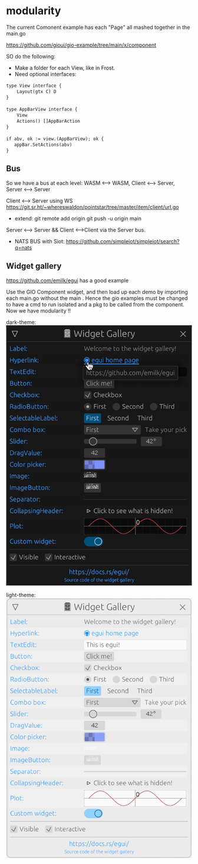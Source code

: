 # modularity

The current Comonent example has each "Page" all mashed together in the main.go

https://github.com/gioui/gio-example/tree/main/x/component


SO do the following:
- Make a folder for each View, like in Frost.
- Need optional interfaces:

```
type View interface {
    Layout(gtx C) D
}

type AppBarView interface {
    View
    Actions() []AppBarAction
}

if abv, ok := view.(AppBarView); ok {
   appBar.SetActions(abv)
}

```



## Bus

So we have a bus at each level: WASM <--> WASM, Client <--> Server, Server <--> Server

Client <--> Server using WS
https://git.sr.ht/~whereswaldon/pointstar/tree/master/item/client/url.go
- extend: git remote add origin <URL> git push -u origin main

Server <--> Server && Client <-->Client via the Server bus.
- NATS BUS with Siot: https://github.com/simpleiot/simpleiot/search?q=nats


## Widget gallery

https://github.com/emilk/egui has a good example

Use the GIO Component widget, and then load up each demo by importing each main.go without the main . Hence the gio examples must be changed to have a cmd to run isolated and a pkg to be called from the component.
Now we have modularity !!


dark-theme: 
![alt text](https://raw.githubusercontent.com/emilk/egui/master/media/widget_gallery.gif "Logo Title Text 1")


light-theme: 
![alt text](https://raw.githubusercontent.com/emilk/egui/master/media/light_theme.png "Logo Title Text 1")





